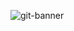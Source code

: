 <!-- ### Hi there 👋-->





![git-banner](https://github.com/legitified-coder/legitified-coder/assets/151834247/722b286f-d0ee-42dc-abe1-475bcaef970f)


<!--
**legitified-coder/legitified-coder** is a ✨ _special_ ✨ repository because its `README.md` (this file) appears on your GitHub profile.
![boxer](https://github.com/legitified-coder/legitified-coder/assets/151834247/4eb94d50-285b-4b11-8028-bcc5c8048a0b)
Here are some ideas to get you started:
<img src="https://github.com/legitified-coder/legitified-coder/assets/151834247/139118ed-9c95-4b8f-b3e2-ba2a95201d01">

- 🔭 I’m currently working on ...
- 🌱 I’m currently learning ...
- 👯 I’m looking to collaborate on ...
- 🤔 I’m looking for help with ...
- 💬 Ask me about ...
- 📫 How to reach me: ...
- 😄 Pronouns: ...
- ⚡ Fun fact: ...

![ezgif com-crop](https://github.com/legitified-coder/legitified-coder/assets/151834247/ecc8e7ff-7c53-4e09-b734-746fb4ea71fa)
-->
